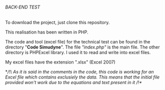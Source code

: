 ###### BACK-END TEST #######

To download the project, just clone this repository.

This realisation has been written in PHP. 

The code and tool (excel file) for the technical test can be found in the directory "**Code Simudyne**".
The file *"index.php"* is the main file.
The other directory is PHPExcel library. I used it to read and write into excel files.

My excel files have the extension ".xlsx" (Excel 2007)

**/!\  As it is said in the comments in the code, this code is working for an Excel file which contains exclusiely the data.
This means that the initial file provided won't work due to the equations and text present in it  /!\**


